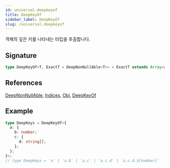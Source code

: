 ```yaml
---
id: universal.deepkeyof
title: DeepKeyOf
sidebar_label: DeepKeyOf
slug: /universal.deepkeyof
---
```






객체의 깊은 키를 나타내는 타입을 추출합니다.

## Signature

```typescript
type DeepKeyOf<T, ExactT = DeepNonNullAble<T>> = ExactT extends Array<any> ? { [K in Indices<ExactT>]: K extends number | string ? ExactT[K] extends Obj | Array<any> ? K | `${K}.${DeepKeyOf<ExactT[K]>}` : K : K }[Indices<ExactT>] : ExactT extends Obj ? { [K in keyof ExactT]: K extends string | number ? K | `${ExactT[K] extends Obj | Array<any> ? `${K}.${DeepKeyOf<ExactT[K]>}` : never}` : never }[keyof ExactT] : never;
```
## References
 [DeepNonNullAble](./universal.deepnonnullable), [Indices](./universal.indices), [Obj](./universal.obj), [DeepKeyOf](./universal.deepkeyof)

## Example


```typescript
type DeepKeys = DeepKeyOf<{
  a: {
    b: number;
    c: {
      d: string[];
    };
  };
}>;
// type DeepKeys = 'a' | 'a.b' | 'a.c' | 'a.c.d' | `a.c.d.${number}`
```

